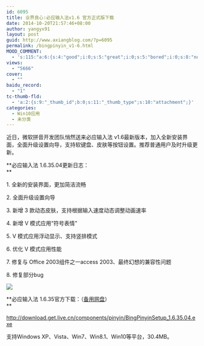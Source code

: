 ```yaml
---
id: 6095
title: 业界良心:必应输入法v1.6 官方正式版下载
date: 2014-10-20T21:57:46+08:00
author: yangyx91
layout: post
guid: http://www.axiangblog.com/?p=6095
permalink: /bingpinyin_v1-6.html
MOOD_COMMENT:
  - 's:115:"a:6:{s:4:"good";i:0;s:5:"great";i:0;s:5:"bored";i:0;s:8:"nonsense";i:0;s:13:"notunderstand";i:0;s:7:"passing";i:0;}";'
views:
  - "5666"
cover:
  - ""
baidu_record:
  - "1"
tc-thumb-fld:
  - 'a:2:{s:9:"_thumb_id";b:0;s:11:"_thumb_type";s:10:"attachment";}'
categories:
  - Win10应用
  - 未分类
---
```

近日，微软拼音开发团队悄然送来必应输入法 v1.6最新版本，加入全新安装界面，全面升级设置向导，支持软键盘、皮肤等按钮设置。推荐普通用户及时升级更新。

**必应输入法 1.6.35.04更新日志：  
** 

<div class="desc">
  <p>
    1. 全新的安装界面，更加简洁流畅
  </p>
  
  <p>
    2. 全面升级设置向导
  </p>
  
  <p>
    3. 新增 3 款动态皮肤，支持根据输入速度动态调整动画速率
  </p>
  
  <p>
    4. 新增 V 模式应用“符号表情”
  </p>
  
  <p>
    5. V 模式应用浮动显示、支持竖排模式
  </p>
  
  <p>
    6. 优化 V 模式应用性能
  </p>
  
  <p>
    7. 修复与 Office 2003组件之一access 2003、最终幻想的兼容性问题
  </p>
  
  <p>
    8. 修复部分bug
  </p>
</div>

![](http://www.axiangblog.com/wp-content/uploads/2014/06/062514_1423_Win811.jpg) 

**必应输入法 1.6.35官方下载：（<a href="http://www.400gb.com/file/76376605" target="_blank" rel="nofollow" >备用网盘</a>）  
** 

<a href="http://download.get.live.cn/components/pinyin/BingPinyinSetup_1.6.35.04.exe" target="_blank" rel="nofollow" >http://download.get.live.cn/components/pinyin/BingPinyinSetup_1.6.35.04.exe</a>

支持Windows XP、Vista、Win7、Win8.1、Win10等平台，30.4MB。